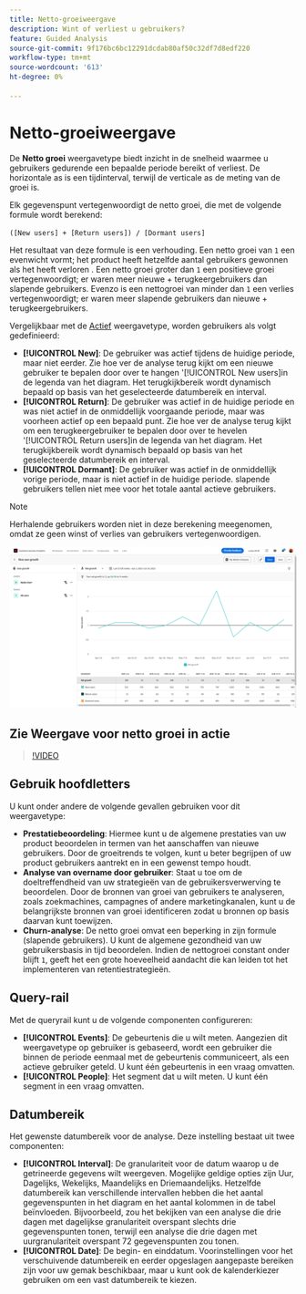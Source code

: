 ```yaml
---
title: Netto-groeiweergave
description: Wint of verliest u gebruikers?
feature: Guided Analysis
source-git-commit: 9f176bc6bc12291dcdab80af50c32df7d8edf220
workflow-type: tm+mt
source-wordcount: '613'
ht-degree: 0%

---
```


# Netto-groeiweergave

De **Netto groei** weergavetype biedt inzicht in de snelheid waarmee u gebruikers gedurende een bepaalde periode bereikt of verliest. De horizontale as is een tijdinterval, terwijl de verticale as de meting van de groei is.

Elk gegevenspunt vertegenwoordigt de netto groei, die met de volgende formule wordt berekend:

`([New users] + [Return users]) / [Dormant users]`

Het resultaat van deze formule is een verhouding. Een netto groei van `1` een evenwicht vormt; het product heeft hetzelfde aantal gebruikers gewonnen als het heeft verloren . Een netto groei groter dan `1` een positieve groei vertegenwoordigt; er waren meer nieuwe + terugkeergebruikers dan slapende gebruikers. Evenzo is een nettogroei van minder dan `1` een verlies vertegenwoordigt; er waren meer slapende gebruikers dan nieuwe + terugkeergebruikers.

Vergelijkbaar met de [Actief](active.md) weergavetype, worden gebruikers als volgt gedefinieerd:

* **[!UICONTROL New]**: De gebruiker was actief tijdens de huidige periode, maar niet eerder. Zie hoe ver de analyse terug kijkt om een nieuwe gebruiker te bepalen door over te hangen &#39;[!UICONTROL New users]in de legenda van het diagram. Het terugkijkbereik wordt dynamisch bepaald op basis van het geselecteerde datumbereik en interval.
* **[!UICONTROL Return]**: De gebruiker was actief in de huidige periode en was niet actief in de onmiddellijk voorgaande periode, maar was voorheen actief op een bepaald punt. Zie hoe ver de analyse terug kijkt om een terugkeergebruiker te bepalen door over te hevelen &#39;[!UICONTROL Return users]in de legenda van het diagram. Het terugkijkbereik wordt dynamisch bepaald op basis van het geselecteerde datumbereik en interval.
* **[!UICONTROL Dormant]**: De gebruiker was actief in de onmiddellijk vorige periode, maar is niet actief in de huidige periode. slapende gebruikers tellen niet mee voor het totale aantal actieve gebruikers.

>[!NOTE]
>
>Herhalende gebruikers worden niet in deze berekening meegenomen, omdat ze geen winst of verlies van gebruikers vertegenwoordigen.

![Netto groei](../assets/net-growth.png)

## Zie Weergave voor netto groei in actie

>[!VIDEO](https://video.tv.adobe.com/v/3421664/?learn=on)

## Gebruik hoofdletters

U kunt onder andere de volgende gevallen gebruiken voor dit weergavetype:

* **Prestatiebeoordeling**: Hiermee kunt u de algemene prestaties van uw product beoordelen in termen van het aanschaffen van nieuwe gebruikers. Door de groeitrends te volgen, kunt u beter begrijpen of uw product gebruikers aantrekt en in een gewenst tempo houdt.
* **Analyse van overname door gebruiker**: Staat u toe om de doeltreffendheid van uw strategieën van de gebruikersverwerving te beoordelen. Door de bronnen van groei van gebruikers te analyseren, zoals zoekmachines, campagnes of andere marketingkanalen, kunt u de belangrijkste bronnen van groei identificeren zodat u bronnen op basis daarvan kunt toewijzen.
* **Churn-analyse**: De netto groei omvat een beperking in zijn formule (slapende gebruikers). U kunt de algemene gezondheid van uw gebruikersbasis in tijd beoordelen. Indien de nettogroei constant onder blijft `1`, geeft het een grote hoeveelheid aandacht die kan leiden tot het implementeren van retentiestrategieën.

## Query-rail

Met de queryrail kunt u de volgende componenten configureren:

* **[!UICONTROL Events]**: De gebeurtenis die u wilt meten. Aangezien dit weergavetype op gebruiker is gebaseerd, wordt een gebruiker die binnen de periode eenmaal met de gebeurtenis communiceert, als een actieve gebruiker geteld. U kunt één gebeurtenis in een vraag omvatten.
* **[!UICONTROL People]**: Het segment dat u wilt meten. U kunt één segment in een vraag omvatten.

## Datumbereik

Het gewenste datumbereik voor de analyse. Deze instelling bestaat uit twee componenten:

* **[!UICONTROL Interval]**: De granulariteit voor de datum waarop u de getrineerde gegevens wilt weergeven. Mogelijke geldige opties zijn Uur, Dagelijks, Wekelijks, Maandelijks en Driemaandelijks. Hetzelfde datumbereik kan verschillende intervallen hebben die het aantal gegevenspunten in het diagram en het aantal kolommen in de tabel beïnvloeden. Bijvoorbeeld, zou het bekijken van een analyse die drie dagen met dagelijkse granulariteit overspant slechts drie gegevenspunten tonen, terwijl een analyse die drie dagen met uurgranulariteit overspant 72 gegevenspunten zou tonen.
* **[!UICONTROL Date]**: De begin- en einddatum. Voorinstellingen voor het verschuivende datumbereik en eerder opgeslagen aangepaste bereiken zijn voor uw gemak beschikbaar, maar u kunt ook de kalenderkiezer gebruiken om een vast datumbereik te kiezen.
